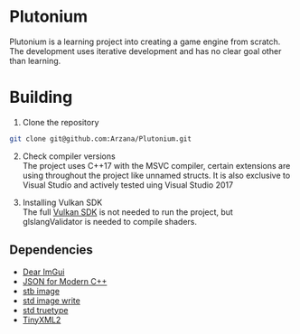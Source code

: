 # Plutonium
Plutonium is a learning project into creating a game engine from scratch. The development uses iterative development and has no clear goal other than learning.

# Building
1. Clone the repository
```bash
git clone git@github.com:Arzana/Plutonium.git
```

2. Check compiler versions<br/>
The project uses C++17 with the MSVC compiler, certain extensions are using throughout the project like unnamed structs.
It is also exclusive to Visual Studio and actively tested uing Visual Studio 2017

3. Installing Vulkan SDK<br/>
The full [Vulkan SDK](https://vulkan.lunarg.com/) is not needed to run the project, but glslangValidator is needed to compile shaders.

## Dependencies 
- [Dear ImGui](https://github.com/ocornut/imgui)
- [JSON for Modern C++](https://github.com/nlohmann/json)
- [stb image](https://github.com/nothings/stb/blob/master/stb_image.h)
- [std image write](https://github.com/nothings/stb/blob/master/stb_image_write.h)
- [std truetype](https://github.com/nothings/stb/blob/master/stb_truetype.h)
- [TinyXML2](https://github.com/leethomason/tinyxml2)
